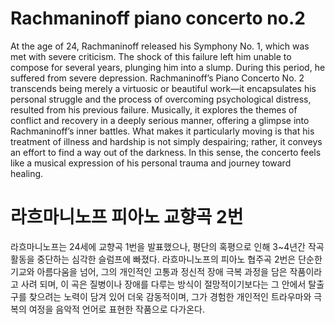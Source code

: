 # Rachmaninoff piano concerto no.2

At the age of 24, Rachmaninoff released his Symphony No. 1, which was met with severe criticism. The shock of this failure left him unable to compose for several years, plunging him into a slump. During this period, he suffered from severe depression. Rachmaninoff’s Piano Concerto No. 2 transcends being merely a virtuosic or beautiful work—it encapsulates his personal struggle and the process of overcoming psychological distress, resulted from his previous failure. Musically, it explores the themes of conflict and recovery in a deeply serious manner, offering a glimpse into Rachmaninoff’s inner battles. What makes it particularly moving is that his treatment of illness and hardship is not simply despairing; rather, it conveys an effort to find a way out of the darkness. In this sense, the concerto feels like a musical expression of his personal trauma and journey toward healing.

# 라흐마니노프 피아노 교향곡 2번
라흐마니노프는 24세에 교향곡 1번을 발표했으나, 평단의 혹평으로 인해 3~4년간 작곡 활동을 중단하는 심각한 슬럼프에 빠졌다. 라흐마니노프의 피아노 협주곡 2번은 단순한 기교와 아름다움을 넘어, 그의 개인적인 고통과 정신적 장애 극복 과정을 담은 작품이라고 사려 되며, 이 곡은 질병이나 장애를 다루는 방식이 절망적이기보다는 그 안에서 탈출구를 찾으려는 노력이 담겨 있어 더욱 감동적이며, 그가 경험한 개인적인 트라우마와 극복의 여정을 음악적 언어로 표현한 작품으로 다가온다.
